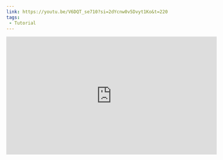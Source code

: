 ```yaml
---
link: https://youtu.be/V6DQT_se710?si=2dYcnw0v5Dvyt1Ko&t=220
tags:
 - Tutorial
---
```

<iframe width="560" height="315" src="https://www.youtube.com/embed/V6DQT_se710?si=6GYDjhk1dOLV1eti&amp;start=220" title="YouTube video player" frameborder="0" allow="accelerometer; autoplay; clipboard-write; encrypted-media; gyroscope; picture-in-picture; web-share" referrerpolicy="strict-origin-when-cross-origin" allowfullscreen></iframe>
